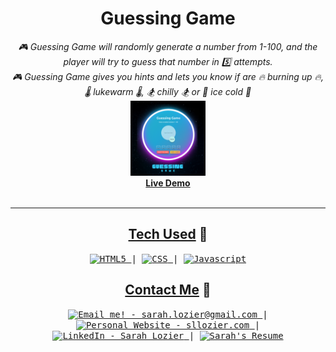 <!-- Title -->
<h1 align="center">Guessing Game</h1>
<p align="center">
<i>🎮 Guessing Game will randomly generate a number from 1-100, and the player will try to guess that number in 5️⃣ attempts.</i>
<br/> <i>🎮 Guessing Game gives you hints and lets you know if are 🔥 burning up 🔥, 🌡 lukewarm 🌡, 🏂 chilly 🏂 or 🧊 ice cold 🧊</i>
<br/>
<img width="120" src="public/guessing_game_logo.png"/>
 <br/>
  <b><a href="https://sllozier.github.io/guessing-game/">Live Demo</a></b>
  <br/><br/>
  </p>

---

<h2 align="center"><u>Tech Used</u> 🧰</h2>

<!-- Tech Stack -->
<p align="center">
<kbd>
<a href="https://developer.mozilla.org/en-US/docs/Glossary/HTML5">
    <img alt="HTML5" src="https://img.shields.io/static/v1?label=&message=HTML5&color=E34F26&logo=html5&logoColor=FFFFFF" />
  </a> | <a href="https://developer.mozilla.org/en-US/docs/Web/CSS">
    <img alt="CSS" src="https://img.shields.io/static/v1?label=&message=CSS3&color=1572B6&logo=CSS3&logoColor=FFFFFF" />
  </a> | <a href="https://www.javascript.com/">
    <img alt="Javascript" src="https://img.shields.io/static/v1?label=&message=JavaScript&color=F7DF1E&logo=javascript&logoColor=FFFFFF" />
  </a>
  
  </kbd>
</p>


<h2 align="center"><u>Contact Me</u> 🦄</h2>
<!-- Contact Me -->
<p align="center">
<kbd>
<a href="mailto:sarah.lozier@gmail.com">
    <img alt="Email me! - sarah.lozier@gmail.com" src="https://img.shields.io/badge/-sarah.lozier@com-D14836?style=flat&logo=gmail&logoColor=white" />
  </a> | <a href="https://www.sllozier/">
    <img alt="Personal Website - sllozier.com" src="https://img.shields.io/badge/-sllozier.com-a75fff?style=flat&logo=aboutdotme&logoColor=white" />
  </a> | <a href="https://www.linkedin.com/in/sarah-l-lozier/">
    <img alt="LinkedIn - Sarah Lozier" src="https://img.shields.io/badge/-Sarah_Lozier-0072b1?style=flat&logo=linkedin&logoColor=white" />
  </a> | <a href="https://github.com/sllozier/resume/raw/main/sarah_lozier_resume%20.pdf">
    <img alt="Sarah's Resume" src="https://img.shields.io/badge/-Sarah's_Resume-00D0B1?style=flat&logo=pinboard&logoColor=white" />
  </a>
  </kbd>
</p>

